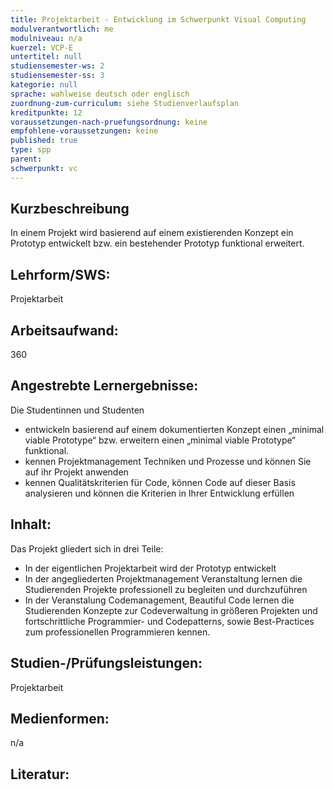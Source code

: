 ```yaml
---
title: Projektarbeit - Entwicklung im Schwerpunkt Visual Computing
modulverantwortlich: me
modulniveau: n/a
kuerzel: VCP-E
untertitel: null
studiensemester-ws: 2
studiensemester-ss: 3
kategorie: null
sprache: wahlweise deutsch oder englisch
zuordnung-zum-curriculum: siehe Studienverlaufsplan
kreditpunkte: 12
voraussetzungen-nach-pruefungsordnung: keine
empfohlene-voraussetzungen: keine
published: true
type: spp
parent: 
schwerpunkt: vc
---
```


## Kurzbeschreibung
In einem Projekt wird basierend auf einem existierenden Konzept ein Prototyp entwickelt bzw. ein bestehender Prototyp funktional erweitert.

## Lehrform/SWS: 
Projektarbeit

## Arbeitsaufwand: 
360

## Angestrebte Lernergebnisse:
Die Studentinnen und Studenten
- entwickeln basierend auf einem dokumentierten Konzept einen „minimal viable Prototype“ bzw. erweitern einen „minimal viable Prototype“ funktional.
- kennen Projektmanagement Techniken und Prozesse und können Sie auf ihr Projekt anwenden
- kennen Qualitätskriterien für Code, können Code auf dieser Basis analysieren und können die Kriterien in Ihrer Entwicklung erfüllen


## Inhalt:
Das Projekt gliedert sich in drei Teile:
- In der eigentlichen Projektarbeit wird der Prototyp entwickelt
- In der angegliederten Projektmanagement Veranstaltung lernen die Studierenden Projekte professionell zu begleiten und durchzuführen
- In der Veranstalung Codemanagement, Beautiful Code lernen die Studierenden Konzepte zur Codeverwaltung in größeren Projekten und fortschrittliche Programmier- und Codepatterns, sowie Best-Practices zum professionellen Programmieren kennen.

## Studien-/Prüfungsleistungen:
Projektarbeit

## Medienformen:
n/a

## Literatur:
